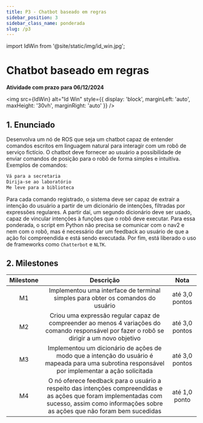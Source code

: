```yaml
---
title: P3 - Chatbot baseado em regras
sidebar_position: 3
sidebar_class_name: ponderada
slug: /p3
---
```


import IdWin from '@site/static/img/id_win.jpg';

# Chatbot baseado em regras

**Atividade com prazo para 06/12/2024**

<img 
  src={IdWin}
  alt="Id Win" 
  style={{ 
    display: 'block',
    marginLeft: 'auto',
    maxHeight: '30vh',
    marginRight: 'auto'
  }} 
/>
<br/>

## 1. Enunciado

Desenvolva um nó de ROS que seja um chatbot capaz de entender comandos escritos
em linguagem natural para interagir com um robô de serviço fictício. O chatbot
deve fornecer ao usuário a possibilidade de enviar comandos de posição para o
robô de forma simples e intuitiva. Exemplos de comandos:

```bash
Vá para a secretaria
Dirija-se ao laboratório
Me leve para a biblioteca
```
Para cada comando registrado, o sistema deve ser capaz de extrair a intenção do
usuário a partir de um dicionário de intenções, filtradas por expressões
regulares. A partir daí, um segundo dicionário deve ser usado, capaz de
vincular intenções à funções que o robô deve executar. Para essa ponderada, o
script em Python não precisa se comunicar com o nav2 e nem com o robô, mas é
necessário dar um feedback ao usuário de que a ação foi compreendida e está
sendo executada. Por fim, está liberado o uso de frameworks como `Chatterbot` e
`NLTK`.

## 2. Milestones

| Milestone | Descrição | Nota |
|:---:|:---:|:---:|
| M1 | Implementou uma interface de terminal simples para obter os comandos do usuário | até 3,0 pontos |
| M2 | Criou uma expressão regular capaz de compreender ao menos 4 variações do comando responsável por fazer o robô se dirigir a um novo objetivo | até 3,0 pontos |
| M3 | Implementou um dicionário de ações de modo que a intenção do usuário é mapeada para uma subrotina responsável por implementar a ação solicitada | até 3,0 pontos |
| M4 | O nó oferece feedback para o usuário a respeito das intenções compreendidas e as ações que foram implementadas com sucesso, assim como informações sobre as ações que não foram bem sucedidas | até 1,0 ponto |
